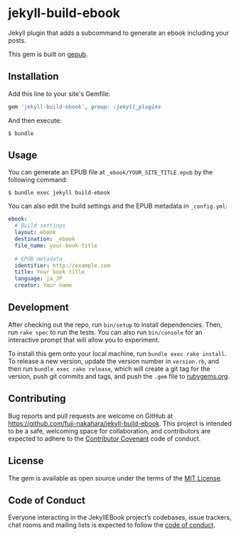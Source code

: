 # jekyll-build-ebook

Jekyll plugin that adds a subcommand to generate an ebook including your posts.

This gem is built on [gepub](https://github.com/skoji/gepub).

## Installation

Add this line to your site's Gemfile:

```ruby
gem 'jekyll-build-ebook', group: :jekyll_plugins
```

And then execute:

    $ bundle

## Usage

You can generate an EPUB file at `_ebook/YOUR_SITE_TITLE.epub` by the following command:

    $ bundle exec jekyll build-ebook

You can also edit the build settings and the EPUB metadata in `_config.yml`:

```yaml
ebook:
  # Build settings
  layout: ebook
  destination: _ebook
  file_name: your-book-title
  
  # EPUB metadata
  identifier: http://example.com
  title: Your book title
  language: ja_JP
  creator: Your name
```

## Development

After checking out the repo, run `bin/setup` to install dependencies. Then, run `rake spec` to run the tests. You can also run `bin/console` for an interactive prompt that will allow you to experiment.

To install this gem onto your local machine, run `bundle exec rake install`. To release a new version, update the version number in `version.rb`, and then run `bundle exec rake release`, which will create a git tag for the version, push git commits and tags, and push the `.gem` file to [rubygems.org](https://rubygems.org).

## Contributing

Bug reports and pull requests are welcome on GitHub at https://github.com/fuji-nakahara/jekyll-build-ebook. This project is intended to be a safe, welcoming space for collaboration, and contributors are expected to adhere to the [Contributor Covenant](http://contributor-covenant.org) code of conduct.

## License

The gem is available as open source under the terms of the [MIT License](https://opensource.org/licenses/MIT).

## Code of Conduct

Everyone interacting in the JekyllEBook project’s codebases, issue trackers, chat rooms and mailing lists is expected to follow the [code of conduct](https://github.com/fuji-nakahara/jekyll-build-ebook/blob/master/CODE_OF_CONDUCT.md).
